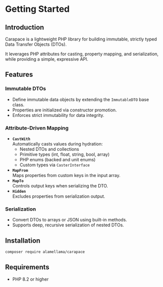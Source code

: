 # Getting Started

## Introduction

Carapace is a lightweight PHP library for building immutable, strictly typed Data Transfer Objects (DTOs).

It leverages PHP attributes for casting, property mapping, and serialization, while providing a simple, expressive API.

## Features

### Immutable DTOs

- Define immutable data objects by extending the `ImmutableDTO` base class.
- Properties are initialized via constructor promotion.
- Enforces strict immutability for data integrity.

### Attribute-Driven Mapping

- **`CastWith`**  
  Automatically casts values during hydration:
  - Nested DTOs and collections
  - Primitive types (int, float, string, bool, array)
  - PHP enums (backed and unit enums)
  - Custom types via `CasterInterface`
- **`MapFrom`**  
  Maps properties from custom keys in the input array.
- **`MapTo`**  
  Controls output keys when serializing the DTO.
- **`Hidden`**  
  Excludes properties from serialization output.

### Serialization

- Convert DTOs to arrays or JSON using built-in methods.
- Supports deep, recursive serialization of nested DTOs.

## Installation

```bash
composer require alamellama/carapace
```

## Requirements

- PHP 8.2 or higher
